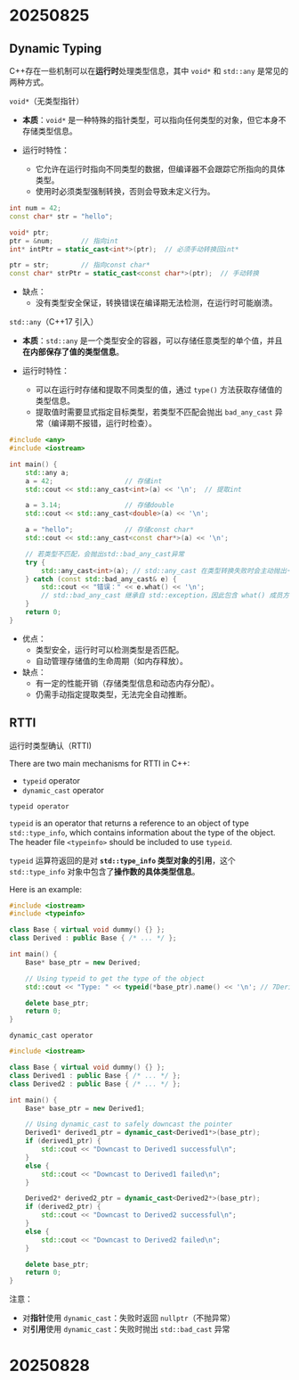 # 20250825

## Dynamic Typing

C++存在一些机制可以在**运行时**处理类型信息，其中 `void*` 和 `std::any` 是常见的两种方式。

`void*`（无类型指针）

- **本质**：`void*` 是一种特殊的指针类型，可以指向任何类型的对象，但它本身不存储类型信息。

- 运行时特性：

  - 它允许在运行时指向不同类型的数据，但编译器不会跟踪它所指向的具体类型。
  - 使用时必须类型强制转换，否则会导致未定义行为。

```c++
int num = 42;
const char* str = "hello";

void* ptr;
ptr = &num;       // 指向int
int* intPtr = static_cast<int*>(ptr);  // 必须手动转换回int*

ptr = str;        // 指向const char*
const char* strPtr = static_cast<const char*>(ptr);  // 手动转换
```

- 缺点：
  - 没有类型安全保证，转换错误在编译期无法检测，在运行时可能崩溃。



`std::any`（C++17 引入）

- **本质**：`std::any` 是一个类型安全的容器，可以存储任意类型的单个值，并且**在内部保存了值的类型信息**。

- 运行时特性：

  - 可以在运行时存储和提取不同类型的值，通过 `type()` 方法获取存储值的类型信息。
  - 提取值时需要显式指定目标类型，若类型不匹配会抛出 `bad_any_cast` 异常（编译期不报错，运行时检查）。

```c++
#include <any>
#include <iostream>

int main() {
    std::any a;
    a = 42;                  // 存储int
    std::cout << std::any_cast<int>(a) << '\n';  // 提取int

    a = 3.14;                // 存储double
    std::cout << std::any_cast<double>(a) << '\n';

    a = "hello";             // 存储const char*
    std::cout << std::any_cast<const char*>(a) << '\n';

    // 若类型不匹配，会抛出std::bad_any_cast异常
    try {
        std::any_cast<int>(a); // std::any_cast 在类型转换失败时会主动抛出一个 std::bad_any_cast 类型的异常对象，catch 块捕获这个对象后，可以通过它的成员方法获取错误信息。
    } catch (const std::bad_any_cast& e) {
        std::cout << "错误：" << e.what() << '\n';
        // std::bad_any_cast 继承自 std::exception，因此包含 what() 成员方法，该方法返回一个描述错误的字符串（如 "bad any_cast"），通过 e.what() 可以获取并输出这个信息。
    }
    return 0;
}
```

- 优点：
  - 类型安全，运行时可以检测类型是否匹配。
  - 自动管理存储值的生命周期（如内存释放）。
- 缺点：
  - 有一定的性能开销（存储类型信息和动态内存分配）。
  - 仍需手动指定提取类型，无法完全自动推断。



## RTTI

运行时类型确认（RTTI)

There are two main mechanisms for RTTI in C++:

- `typeid` operator
- `dynamic_cast` operator



`typeid operator`

`typeid` is an operator that returns a reference to an object of type `std::type_info`, which contains information about the type of the object. The header file `<typeinfo>` should be included to use `typeid`.

`typeid` 运算符返回的是对 **`std::type_info` 类型对象的引用**，这个 `std::type_info` 对象中包含了**操作数的具体类型信息**。

Here is an example:

```c++
#include <iostream>
#include <typeinfo>

class Base { virtual void dummy() {} };
class Derived : public Base { /* ... */ };

int main() {
    Base* base_ptr = new Derived;

    // Using typeid to get the type of the object
    std::cout << "Type: " << typeid(*base_ptr).name() << '\n'; // 7Derived 7指的是后面跟着7个字符

    delete base_ptr;
    return 0;
}
```



`dynamic_cast operator`

```c++
#include <iostream>

class Base { virtual void dummy() {} };
class Derived1 : public Base { /* ... */ };
class Derived2 : public Base { /* ... */ };

int main() {
    Base* base_ptr = new Derived1;

    // Using dynamic_cast to safely downcast the pointer
    Derived1* derived1_ptr = dynamic_cast<Derived1*>(base_ptr);
    if (derived1_ptr) {
        std::cout << "Downcast to Derived1 successful\n";
    }
    else {
        std::cout << "Downcast to Derived1 failed\n";
    }

    Derived2* derived2_ptr = dynamic_cast<Derived2*>(base_ptr);
    if (derived2_ptr) {
        std::cout << "Downcast to Derived2 successful\n";
    }
    else {
        std::cout << "Downcast to Derived2 failed\n";
    }

    delete base_ptr;
    return 0;
}
```

注意：

- 对**指针**使用 `dynamic_cast`：失败时返回 `nullptr`（不抛异常）
- 对**引用**使用 `dynamic_cast`：失败时抛出 `std::bad_cast` 异常





# 20250828

